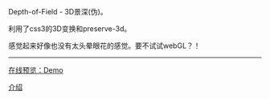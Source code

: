 Depth-of-Field - 3D景深(伪)。 

利用了css3的3D变换和preserve-3d。 

感觉起来好像也没有太头晕眼花的感觉。要不试试webGL？！ 

-----------------------------------  

[在线预览：Demo](http://www.yunjiayigou.com/js/lib/temp/Depth-of-Field/) 

[介绍](http://nostarsnow.github.io/2016/03/15/Depth-of-Field/) 